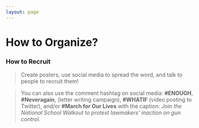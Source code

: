 ```yaml
---
layout: page
---
```


How to Organize?
=================
### How to Recruit


>Create posters, use social media to spread the word, and talk to people to recruit them! 

>You can also use the comment hashtag on social media: **#ENOUGH**, **#Neveragain**, (letter writing campaign), **#WHATIF** (video posting to Twitter), and/or **#March for Our Lives** with the caption: *Join the National School Walkout to protest lawmakers’ inaction on gun control.* 

